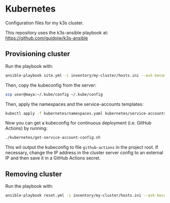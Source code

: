 Kubernetes
================

Configuration files for my k3s cluster.

This repository uses the k3s-ansible playbook at: https://github.com/guidojw/k3s-ansible

## Provisioning cluster
Run the playbook with:
```sh
ansible-playbook site.yml -i inventory/my-cluster/hosts.ini --ask-become-pass
```

Then, copy the kubeconfig from the server:
```sh
scp user@maya:~/.kube/config ~/.kube/config
```

Then, apply the namespaces and the service-accounts templates:
```sh
kubectl apply -f kubernetes/namespaces.yaml kubernetes/service-accounts.yaml
```

Now you can get a kubeconfig for continuous deployment (i.e. GitHub Actions) by running:
```sh
./kubernetes/get-service-account-config.sh
```

This wil output the kubeconfig to file `github-actions` in the project root. If necessary, change the IP address in the cluster server config to an external IP and then save it in a GitHub Actions secret.

## Removing cluster
Run the playbook with:
```sh
ansible-playbook reset.yml -i inventory/my-cluster/hosts.ini --ask-become-pass
```
